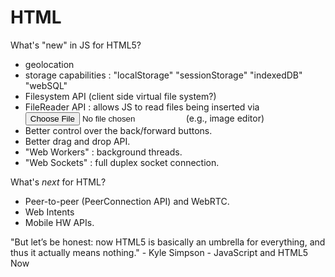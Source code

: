 # HTML

What's "new" in JS for HTML5?
  * geolocation
  * storage capabilities : "localStorage" "sessionStorage" "indexedDB" "webSQL"
  * Filesystem API (client side virtual file system?)
  * FileReader API : allows JS to read files being inserted via <input type="file"> (e.g., image editor)
  * Better control over the back/forward buttons.
  * Better drag and drop API.
  * "Web Workers" : background threads.
  * "Web Sockets" : full duplex socket connection.

What's *next* for HTML?
  * Peer-to-peer (PeerConnection API) and WebRTC.
  * Web Intents
  * Mobile HW APIs.

"But let’s be honest: now HTML5 is basically an umbrella for everything, and thus it actually means nothing." - Kyle Simpson - JavaScript and HTML5 Now
